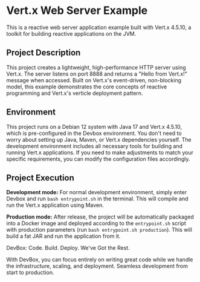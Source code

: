# Vert.x Web Server Example

This is a reactive web server application example built with Vert.x 4.5.10, a toolkit for building reactive applications on the JVM.

## Project Description

This project creates a lightweight, high-performance HTTP server using Vert.x. The server listens on port 8888 and returns a "Hello from Vert.x!" message when accessed. Built on Vert.x's event-driven, non-blocking model, this example demonstrates the core concepts of reactive programming and Vert.x's verticle deployment pattern.

## Environment

This project runs on a Debian 12 system with Java 17 and Vert.x 4.5.10, which is pre-configured in the Devbox environment. You don't need to worry about setting up Java, Maven, or Vert.x dependencies yourself. The development environment includes all necessary tools for building and running Vert.x applications. If you need to make adjustments to match your specific requirements, you can modify the configuration files accordingly.

## Project Execution

**Development mode:** For normal development environment, simply enter Devbox and run `bash entrypoint.sh` in the terminal. This will compile and run the Vert.x application using Maven.

**Production mode:** After release, the project will be automatically packaged into a Docker image and deployed according to the `entrypoint.sh` script with production parameters (run `bash entrypoint.sh production`). This will build a fat JAR and run the application from it.


DevBox: Code. Build. Deploy. We've Got the Rest.

With DevBox, you can focus entirely on writing great code while we handle the infrastructure, scaling, and deployment. Seamless development from start to production. 